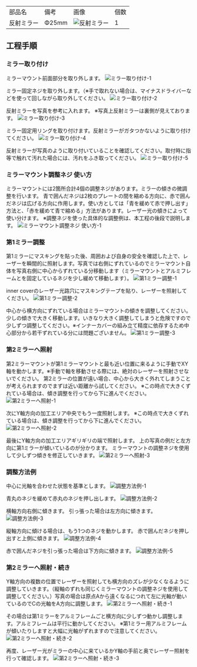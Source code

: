 <table class="packing-list">
    <tbody>
        <tr>
            <td>部品名</td>
            <td>備考</td>
            <td class="packing-img">画像</td>
            <td>個数</td>
        </tr>
        <tr>
            <td>反射ミラー</td>
            <td>Φ25mm</td>
            <td><img src="./images/packing/042.jpg" alt="反射ミラー"></td>
            <td>1</td>
        </tr>
    </tbody>
</table>

## 工程手順

### ミラー取り付け
ミラーマウント前面部分を取り外します。
<img src="./images/28-2/001.jpg" alt="ミラー取り付け-1">

ミラー固定ネジを取り外します。（※手で取れない場合は、マイナスドライバーなどを使って回しながら取り外してください。
<img src="./images/28-2/002.jpg" alt="ミラー取り付け-2">

反射ミラーを写真を参考に入れます。
※写真上反射ミラーは裏側が見えております。
<img src="./images/28-2/003.jpg" alt="ミラー取り付け-3">

ミラー固定用リングを取り付けます。反射ミラーがガタつかないように取り付けてください。
<img src="./images/28-2/004.jpg" alt="ミラー取り付け-4">

反射ミラーが写真のように取り付いていることを確認してください。取付時に指等で触れて汚れた場合には、汚れをふき取ってください。
<img src="./images/28-2/005.jpg" alt="ミラー取り付け-5">

### ミラーマウント調整ネジ 使い方
ミラーマウントには2箇所合計4個の調整ネジがあります。ミラーの傾きの微調整を行います。 青で囲んだネジは2枚のプレートの間を縮める方向に、赤で囲んだネジは広げる方向に作用します。使い方としては「青を緩めて赤で押し出す」方法と、「赤を緩めて青で縮める」方法があります。レーザー光の傾きによって使い分けます。
※調整ネジを使った具体的な調整例は、本工程の後段で説明します。
<img src="./images/28-2/006.jpg" alt="ミラーマウント調整ネジ 使い方-1">

### 第1ミラー調整
第1ミラーにマスキングを貼った後、周囲および自身の安全を確認した上で、レーザーを瞬間的に照射します。写真では右側にずれているのでミラーマウント自体を写真右側に中心からずれている分移動します（ミラーマウントとアルミフレームとを固定しているネジを少し緩めて移動します）。
<img src="./images/28-2/007.jpg" alt="第1ミラー調整-1">

inner coverのレーザー光路穴にマスキングテープを貼り、レーザーを照射してください。
<img src="./images/28-2/008.jpg" alt="第1ミラー調整-2">

中心から横方向にずれている場合はミラーマウントの傾きを調整してください。少しの傾きで大きく移動します。いきなり大きく調整してしまうと危険ですので少しずつ調整してください。※インナーカバーの組み立て精度に依存するため中心部分から若干ずれている分には問題ございません。
<img src="./images/28-2/009.jpg" alt="第1ミラー調整-3">

### 第2ミラーへ照射
第2ミラーマウントが第1ミラーマウントと最も近い位置に来るように手動でXY軸を動かします。※手動で軸を移動させる際には、絶対のレーザーを照射させないでください。
第2ミラーの位置が遠い場合、中心から大きく外れてしまうことが考えられますのでまずは近い距離から試してください。
※この時点で大きくずれている場合は、傾き調整を行ってから下に進んでください。
<img src="./images/28-2/010.jpg" alt="第2ミラーへ照射-1">

次にY軸方向の加工エリア中央でもう一度照射します。
※この時点で大きくずれている場合は、傾き調整を行ってから下に進んでください。
<img src="./images/28-2/011.jpg" alt="第2ミラーへ照射-2">

最後にY軸方向の加工エリアギリギリの端で照射します。
上の写真の例だと左方向に第1ミラーが傾いているのが分かります。
ミラーマウントの調整ネジを使用して少しずつ傾きを修正していきます。
<img src="./images/28-2/012.jpg" alt="第2ミラーへ照射-3">

### 調整方法例
中心に光軸を合わせた状態を基準とします。
<img src="./images/28-2/013.jpg" alt="調整方法例-1">

青丸のネジを緩めて赤丸のネジを押し出します。
<img src="./images/28-2/014.jpg" alt="調整方法例-2">

横軸方向右側に傾きます。
引っ張った場合は左方向に傾きます。
<img src="./images/28-2/015.jpg" alt="調整方法例-3">

縦軸方向に傾ける場合は、もう1つのネジを動かします。
赤で囲んだネジを押し出すと上側に傾きます。
<img src="./images/28-2/016.jpg" alt="調整方法例-4">

赤で囲んだネジを引っ張った場合は下方向に傾きます。
<img src="./images/28-2/017.jpg" alt="調整方法例-5">

### 第2ミラーへ照射・続き
Y軸方向の複数の位置でレーザーを照射しても横方向のズレが少なくなるように調整していきます。（縦軸のずれも同じくミラーマウントの調整ネジを使用して調整してください。）写真の場合は原点Aから遠くなるにつれて左に光軸が動いているのでCの光軸をA方向に調整します。
<img src="./images/28-2/018.jpg" alt="第2ミラーへ照射・続き-1">

その場合は第1ミラーをアルミフレームごと横方向に少しずつ動かし調整します。アルミフレームは平行に動かしてください。
※第1ミラー用アルミフレームが傾いたりしますと大幅に光軸がずれますので注意してください。
<img src="./images/28-2/019.jpg" alt="第2ミラーへ照射・続き-2">

再度、レーザー光がミラーの中心に来ているかY軸の手前と奥でレーザー照射を行って確認します。
<img src="./images/28-2/020.jpg" alt="第2ミラーへ照射・続き-3">
